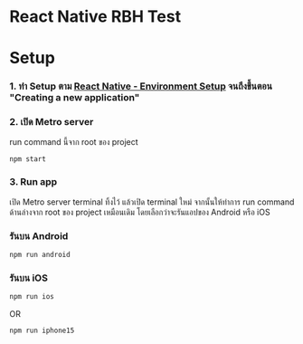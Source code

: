 # React Native RBH Test

# Setup

### 1. ทำ Setup ตาม [React Native - Environment Setup](https://reactnative.dev/docs/environment-setup) จนถึงขึ้นตอน "Creating a new application"

### 2. เปิด Metro server
run command นี้จาก root ของ project

```bash
npm start
```

### 3. Run app

เปิด Metro server terminal ทิ้งไว้ แล้วเปิด terminal ใหม่ จากนั้นให้ทำการ run command ด้านล่างจาก root ของ project เหมือนเดิม โดยเลือกว่าจะรันแอปของ Android หรือ iOS

### รันบน Android

```bash
npm run android
```
### รันบน iOS

```bash
npm run ios
```
OR
```bash
npm run iphone15
```
